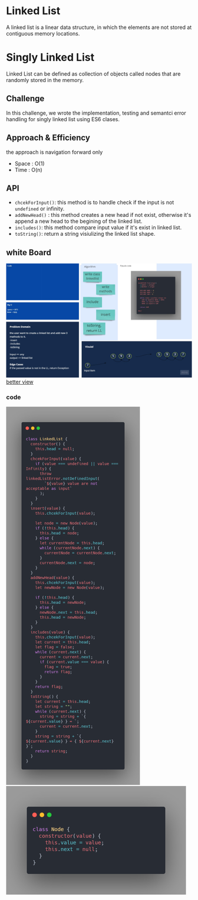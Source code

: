 # Linked List

A linked list is a linear data structure, in which the elements are not stored at contiguous memory locations.

# Singly Linked List

Linked List can be defined as collection of objects called nodes that are randomly stored in the memory.

## Challenge

In this challenge, we wrote the implementation, testing and semantci error handling for singly linked list using ES6 clases.

## Approach & Efficiency

the approach is navigation forward only

- Space : O(1)
- Time : O(n)

## API

- `chcekForInput()`: this method is to handle check if the input is not `undefined` or infinity.
- `addNewHead()` : this method creates a new head if not exist, otherwise it's append a new head to the begining of the linked list.
- `includes()`: this method compare input value if it's exist in linked list.
- `toString()`: return a string visiulizing the linked list shape.

## white Board

![whiteboard](../assets/linked-list.jpg)
[better view](https://miro.com/app/board/o9J_lCnsZhM=/)

### code

![Linked list1](../assets/ll-code1.png)
![Linked list2](../assets/ll-code2.png)
